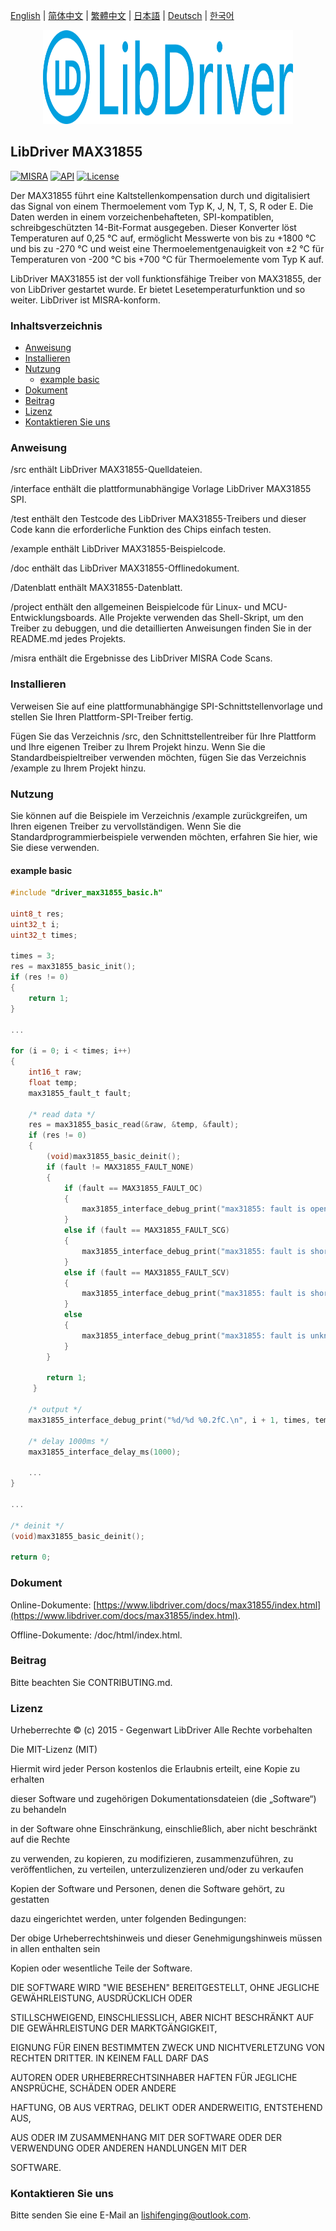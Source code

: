 [English](/README.md) | [ 简体中文](/README_zh-Hans.md) | [繁體中文](/README_zh-Hant.md) | [日本語](/README_ja.md) | [Deutsch](/README_de.md) | [한국어](/README_ko.md)

<div align=center>
<img src="/doc/image/logo.svg" width="400" height="150"/>
</div>

## LibDriver MAX31855

[![MISRA](https://img.shields.io/badge/misra-compliant-brightgreen.svg)](/misra/README.md) [![API](https://img.shields.io/badge/api-reference-blue.svg)](https://www.libdriver.com/docs/max31855/index.html) [![License](https://img.shields.io/badge/license-MIT-brightgreen.svg)](/LICENSE) 

Der MAX31855 führt eine Kaltstellenkompensation durch und digitalisiert das Signal von einem Thermoelement vom Typ K, J, N, T, S, R oder E. Die Daten werden in einem vorzeichenbehafteten, SPI-kompatiblen, schreibgeschützten 14-Bit-Format ausgegeben. Dieser Konverter löst Temperaturen auf 0,25 °C auf, ermöglicht Messwerte von bis zu +1800 °C und bis zu -270 °C und weist eine Thermoelementgenauigkeit von ±2 °C für Temperaturen von -200 °C bis +700 °C für Thermoelemente vom Typ K auf.

LibDriver MAX31855 ist der voll funktionsfähige Treiber von MAX31855, der von LibDriver gestartet wurde. Er bietet Lesetemperaturfunktion und so weiter. LibDriver ist MISRA-konform.

### Inhaltsverzeichnis

  - [Anweisung](#Anweisung)
  - [Installieren](#Installieren)
  - [Nutzung](#Nutzung)
    - [example basic](#example-basic)
  - [Dokument](#Dokument)
  - [Beitrag](#Beitrag)
  - [Lizenz](#Lizenz)
  - [Kontaktieren Sie uns](#Kontaktieren-Sie-uns)

### Anweisung

/src enthält LibDriver MAX31855-Quelldateien.

/interface enthält die plattformunabhängige Vorlage LibDriver MAX31855 SPI.

/test enthält den Testcode des LibDriver MAX31855-Treibers und dieser Code kann die erforderliche Funktion des Chips einfach testen.

/example enthält LibDriver MAX31855-Beispielcode.

/doc enthält das LibDriver MAX31855-Offlinedokument.

/Datenblatt enthält MAX31855-Datenblatt.

/project enthält den allgemeinen Beispielcode für Linux- und MCU-Entwicklungsboards. Alle Projekte verwenden das Shell-Skript, um den Treiber zu debuggen, und die detaillierten Anweisungen finden Sie in der README.md jedes Projekts.

/misra enthält die Ergebnisse des LibDriver MISRA Code Scans.

### Installieren

Verweisen Sie auf eine plattformunabhängige SPI-Schnittstellenvorlage und stellen Sie Ihren Plattform-SPI-Treiber fertig.

Fügen Sie das Verzeichnis /src, den Schnittstellentreiber für Ihre Plattform und Ihre eigenen Treiber zu Ihrem Projekt hinzu. Wenn Sie die Standardbeispieltreiber verwenden möchten, fügen Sie das Verzeichnis /example zu Ihrem Projekt hinzu.

### Nutzung

Sie können auf die Beispiele im Verzeichnis /example zurückgreifen, um Ihren eigenen Treiber zu vervollständigen. Wenn Sie die Standardprogrammierbeispiele verwenden möchten, erfahren Sie hier, wie Sie diese verwenden.

#### example basic

```C
#include "driver_max31855_basic.h"

uint8_t res;
uint32_t i;
uint32_t times;

times = 3;
res = max31855_basic_init();
if (res != 0)
{
    return 1;
}

...
    
for (i = 0; i < times; i++)
{
    int16_t raw;
    float temp;
    max31855_fault_t fault;

    /* read data */
    res = max31855_basic_read(&raw, &temp, &fault);
    if (res != 0)
    {
        (void)max31855_basic_deinit();
        if (fault != MAX31855_FAULT_NONE)
        {
            if (fault == MAX31855_FAULT_OC)
            {
                max31855_interface_debug_print("max31855: fault is open, no connections.\n");
            }
            else if (fault == MAX31855_FAULT_SCG)
            {
                max31855_interface_debug_print("max31855: fault is short-circuited to gnd.\n");
            }
            else if (fault == MAX31855_FAULT_SCV)
            {
                max31855_interface_debug_print("max31855: fault is short-circuited to vcc.\n");
            }
            else
            {
                max31855_interface_debug_print("max31855: fault is unknown.\n");
            }
        }

        return 1;
     }

    /* output */
    max31855_interface_debug_print("%d/%d %0.2fC.\n", i + 1, times, temp);

    /* delay 1000ms */
    max31855_interface_delay_ms(1000);
    
    ...
}

...
    
/* deinit */
(void)max31855_basic_deinit();

return 0;
```

### Dokument

Online-Dokumente: [https://www.libdriver.com/docs/max31855/index.html](https://www.libdriver.com/docs/max31855/index.html).

Offline-Dokumente: /doc/html/index.html.

### Beitrag

Bitte beachten Sie CONTRIBUTING.md.

### Lizenz

Urheberrechte © (c) 2015 - Gegenwart LibDriver Alle Rechte vorbehalten



Die MIT-Lizenz (MIT)



Hiermit wird jeder Person kostenlos die Erlaubnis erteilt, eine Kopie zu erhalten

dieser Software und zugehörigen Dokumentationsdateien (die „Software“) zu behandeln

in der Software ohne Einschränkung, einschließlich, aber nicht beschränkt auf die Rechte

zu verwenden, zu kopieren, zu modifizieren, zusammenzuführen, zu veröffentlichen, zu verteilen, unterzulizenzieren und/oder zu verkaufen

Kopien der Software und Personen, denen die Software gehört, zu gestatten

dazu eingerichtet werden, unter folgenden Bedingungen:



Der obige Urheberrechtshinweis und dieser Genehmigungshinweis müssen in allen enthalten sein

Kopien oder wesentliche Teile der Software.



DIE SOFTWARE WIRD "WIE BESEHEN" BEREITGESTELLT, OHNE JEGLICHE GEWÄHRLEISTUNG, AUSDRÜCKLICH ODER

STILLSCHWEIGEND, EINSCHLIESSLICH, ABER NICHT BESCHRÄNKT AUF DIE GEWÄHRLEISTUNG DER MARKTGÄNGIGKEIT,

EIGNUNG FÜR EINEN BESTIMMTEN ZWECK UND NICHTVERLETZUNG VON RECHTEN DRITTER. IN KEINEM FALL DARF DAS

AUTOREN ODER URHEBERRECHTSINHABER HAFTEN FÜR JEGLICHE ANSPRÜCHE, SCHÄDEN ODER ANDERE

HAFTUNG, OB AUS VERTRAG, DELIKT ODER ANDERWEITIG, ENTSTEHEND AUS,

AUS ODER IM ZUSAMMENHANG MIT DER SOFTWARE ODER DER VERWENDUNG ODER ANDEREN HANDLUNGEN MIT DER

SOFTWARE.

### Kontaktieren Sie uns

Bitte senden Sie eine E-Mail an lishifenging@outlook.com.
